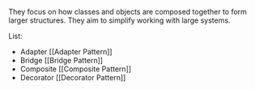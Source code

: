 They focus on how classes and objects are composed together to form larger structures. They aim to simplify working with large systems.

List:
- Adapter [[Adapter Pattern]]
- Bridge [[Bridge Pattern]]
- Composite [[Composite Pattern]]
- Decorator [[Decorator Pattern]]
